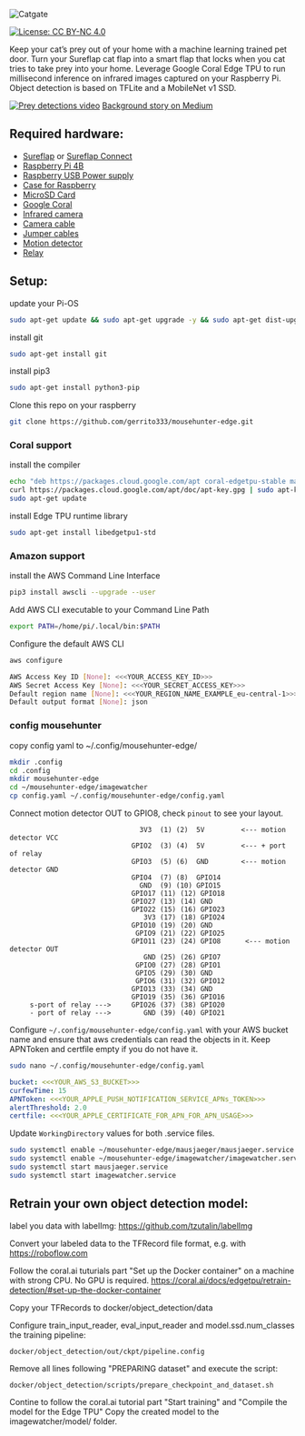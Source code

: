 ![Catgate](docs/header.jpg)

[![License: CC BY-NC 4.0](https://img.shields.io/badge/License-CC%20BY--NC%204.0-lightgrey.svg)](https://creativecommons.org/licenses/by-nc/4.0/)

Keep your cat’s prey out of your home with a machine learning trained pet door.
Turn your Sureflap cat flap into a smart flap that locks when you cat tries to take prey into your home.
Leverage Google Coral Edge TPU to run millisecond inference on infrared images captured on your Raspberry Pi. Object detection is based on TFLite and a MobileNet v1 SSD.

[![Prey detections video](docs/video_thumb.png)](https://youtu.be/7k1KKuclu8M)
[Background story on Medium](https://link.medium.com/ZWStYOJhKcb)

## Required hardware:

* [Sureflap](https://amzn.to/3mB8hc0) or [Sureflap Connect](https://amzn.to/3aFExbP)
* [Raspberry Pi 4B](https://amzn.to/2KiHtAl)
* [Raspberry USB Power supply](https://amzn.to/2LRrMAk)
* [Case for Raspberry](https://amzn.to/3nHltxb)
* [MicroSD Card](https://amzn.to/37IbhPM)
* [Google Coral](https://amzn.to/3aB5o8S)
* [Infrared camera](https://amzn.to/38tSWF4)
* [Camera cable](https://amzn.to/3mGkagM)
* [Jumper cables](https://amzn.to/3rkcYue)
* [Motion detector](https://amzn.to/3aB6nWC)
* [Relay](https://amzn.to/38oLVpe)

## Setup:

update your Pi-OS
```bash
sudo apt-get update && sudo apt-get upgrade -y && sudo apt-get dist-upgrade
```

install git
```bash
sudo apt-get install git
```

install pip3
```bash
sudo apt-get install python3-pip
```

Clone this repo on your raspberry
```bash
git clone https://github.com/gerrito333/mousehunter-edge.git
```

### Coral support
install the compiler 
```bash
echo "deb https://packages.cloud.google.com/apt coral-edgetpu-stable main" | sudo tee /etc/apt/sources.list.d/coral-edgetpu.list
curl https://packages.cloud.google.com/apt/doc/apt-key.gpg | sudo apt-key add -
sudo apt-get update
```
install Edge TPU runtime library
```bash
sudo apt-get install libedgetpu1-std
```

### Amazon support
install the AWS Command Line Interface
```bash
pip3 install awscli --upgrade --user
```

Add AWS CLI executable to your Command Line Path
```bash
export PATH=/home/pi/.local/bin:$PATH
```

Configure the default AWS CLI
```bash
aws configure

AWS Access Key ID [None]: <<<YOUR_ACCESS_KEY_ID>>>
AWS Secret Access Key [None]: <<<YOUR_SECRET_ACCESS_KEY>>>
Default region name [None]: <<<YOUR_REGION_NAME_EXAMPLE_eu-central-1>>>
Default output format [None]: json
```

### config mousehunter
copy config yaml to ~/.config/mousehunter-edge/
```bash
mkdir .config
cd .config
mkdir mousehunter-edge
cd ~/mousehunter-edge/imagewatcher
cp config.yaml ~/.config/mousehunter-edge/config.yaml
```

Connect motion detector OUT to GPIO8, check `pinout` to see your layout.

```
                                3V3  (1) (2)  5V         <--- motion detector VCC
                              GPIO2  (3) (4)  5V         <--- + port of relay
                              GPIO3  (5) (6)  GND        <--- motion detector GND
                              GPIO4  (7) (8)  GPIO14
                                GND  (9) (10) GPIO15
                              GPIO17 (11) (12) GPIO18
                              GPIO27 (13) (14) GND
                              GPIO22 (15) (16) GPIO23
                                 3V3 (17) (18) GPIO24
                              GPIO10 (19) (20) GND
                               GPIO9 (21) (22) GPIO25
                              GPIO11 (23) (24) GPIO8      <--- motion detector OUT
                                 GND (25) (26) GPIO7
                               GPIO0 (27) (28) GPIO1
                               GPIO5 (29) (30) GND
                               GPIO6 (31) (32) GPIO12
                              GPIO13 (33) (34) GND
                              GPIO19 (35) (36) GPIO16
     s-port of relay --->     GPIO26 (37) (38) GPIO20
     - port of relay --->        GND (39) (40) GPIO21
```


Configure  `~/.config/mousehunter-edge/config.yaml` with your AWS bucket name and ensure that aws credentials can read the objects in it.
Keep APNToken and certfile empty if you do not have it.

```bash
sudo nano ~/.config/mousehunter-edge/config.yaml
```

``` yaml
bucket: <<<YOUR_AWS_S3_BUCKET>>>
curfewTime: 15
APNToken: <<<YOUR_APPLE_PUSH_NOTIFICATION_SERVICE_APNs_TOKEN>>>
alertThreshold: 2.0
certfile: <<<YOUR_APPLE_CERTIFICATE_FOR_APN_FOR_APN_USAGE>>>
```

Update `WorkingDirectory` values for both .service files.

```bash
sudo systemctl enable ~/mousehunter-edge/mausjaeger/mausjaeger.service
sudo systemctl enable ~/mousehunter-edge/imagewatcher/imagewatcher.service
sudo systemctl start mausjaeger.service
sudo systemctl start imagewatcher.service
```

## Retrain your own object detection model:

label you data with labelImg:
https://github.com/tzutalin/labelImg

Convert your labeled data to the TFRecord file format, e.g. with https://roboflow.com

Follow the coral.ai tuturials part "Set up the Docker container" on a machine with strong CPU. No GPU is required.
https://coral.ai/docs/edgetpu/retrain-detection/#set-up-the-docker-container

Copy your TFRecords to docker/object_detection/data

Configure train_input_reader, eval_input_reader and model.ssd.num_classes  the training pipeline:
```
docker/object_detection/out/ckpt/pipeline.config
```
Remove all lines following "PREPARING dataset" and execute the script:
```
docker/object_detection/scripts/prepare_checkpoint_and_dataset.sh
```

Contine to follow the coral.ai tutorial part "Start training" and "Compile the model for the Edge TPU"
Copy the created model to the imagewatcher/model/ folder.
